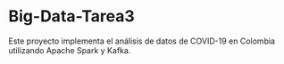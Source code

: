 # Big-Data-Tarea3
Este proyecto implementa el análisis de datos de COVID-19 en Colombia utilizando Apache Spark y Kafka.
